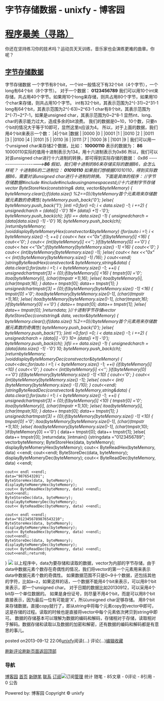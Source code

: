 
# 字节存储数据 - unixfy - 博客园
# [程序最美（寻路）](https://www.cnblogs.com/unixfy/)
你还在坚持练习你的技术吗？运动员天天训练，音乐家也会演练更难的曲章。你呢？
## [字节存储数据](https://www.cnblogs.com/unixfy/p/3317998.html)
字节存储数据
一个字节有8个bit，一个int一般情况下有32个bit（4个字节），一个long有64个bit（8个字节）。
对于一个数据：
**0123456789**
我们可以用10个int来存储，共占用40个字节。如果用10个long来存储，则共占用80个字节，如果用10个char来存储，则共占用10个字节。
int有32个bit，其表示范围为2^(-31)~2^31-1
long有64个bit，其表示范围为2^(-63)~2^63-1
char有8个bit，其表示范围为2^(-7)~2^7-1，如果是unsigned char，其表示范围为0~2^8-1
显然int、long、char的表示能力过大，造成多余的bit浪费。
我们的数据是0~10，10个数，只要n个bit的情况大于等于10即可，显然这里n应该为4。
所以，对于上面的数据，我们用4个bit来表示一个数：
|4|个bit
|数据
|
|0000
|0
|
|0001
|1
|
|0010
|2
|
|0011
|3
|
|0100
|4
|
|0101
|5
|
|0110
|6
|
|0111
|7
|
|1000
|8
|
|1001
|9
|
我们可以用一个unsigned char来存储2个数据，比如：
**10000110**
表示的数据为：
**86**
10000110实际的值用十进制表示为134，用十六进制表示为0x86
所以，我们可以对该unsigned char进行十六进制的转换，即可得到实际存储的数据：
**0x86 --------------------->****86**
假如，我们用十进制的86来存储实际的数据86，会怎么样呢？
十进制86的二进制位：
**01010110**
如果我们想根据01010110，得到实际数据86，需要对该unsigned char进行十进制的转换。
下面是具体的程序：
//字节存储数据\#include <iostream>\#include<string>\#include<vector>usingnamespacestd;//十六进制字节存储vector<unsignedchar> ByteStoreHex(conststring& data, vector<unsignedchar>&byteMemory)
{
    byteMemory.clear();if(data.size() %2==0)//byteMemory首个元素用来存储数据元素数的奇偶性{
        byteMemory.push_back('0');
    }else{
        byteMemory.push_back('1');
    }inti =0;for(i =0; i < data.size() -1; i +=2)
    {
        unsignedcharch = (data[i] -'0') *16+ (data[i +1] -'0');
        byteMemory.push_back(ch);
    }if(i == data.size() -1)
    {
        unsignedcharch = (data[data.size() -1] -'0') *16;
        byteMemory.push_back(ch);
    }returnbyteMemory;
}voiddisplayByteMomeryHex(constvector<unsignedchar>&byteMemory)
{for(auto i =1; i < byteMemory.size() -1; ++i)
    {
        cout<< hex <<"0x";if(byteMemory[i] <16)
        {
            cout<<'0';
        }
        cout<< (int)byteMemory[i] <<'';
    }if(byteMemory[0] =='0')
    {
        cout<< hex <<"0x";if(byteMemory[byteMemory.size() -1] <16)
        {
            cout<<'0';
        }
        cout<< (int)byteMemory[byteMemory.size() -1];
    }else{
        cout<< hex <<"0x"<< (int)(byteMemory[byteMemory.size() -1] /16);
    }
    cout<<endl;
}stringByteReadHex(constvector<unsignedchar>& byteMemory,string&data)
{
    data.clear();for(auto i =1; i < byteMemory.size() -1; ++i)
    {
        unsignedchartmpstr[3] = {0};if(byteMemory[i] <16)
        {
            tmpstr[0] ='0';
            itoa(byteMemory[i], (char*)(tmpstr +1),16);
        }else{
            itoa(byteMemory[i], (char*)tmpstr,16);
        }
        data+= tmpstr[0];
        data+= tmpstr[1];
    }
    unsignedchartmpstr[3] = {0};if(byteMemory[byteMemory.size() -1] <16)
    {
        tmpstr[0] ='0';
        itoa(byteMemory[byteMemory.size()-1], (char*)(tmpstr +1),16);
    }else{
        itoa(byteMemory[byteMemory.size()-1], (char*)tmpstr,16);
    }if(byteMemory[0] =='0')
    {
        data+= tmpstr[0];
        data+= tmpstr[1];
    }else{
        data+= tmpstr[0];
    }returndata;
}//十进制字节存储vector<unsignedchar> ByteStoreDec(conststring& data, vector<unsignedchar>&byteMemory)
{
    byteMemory.clear();if(data.size() %2==0)//byteMemory首个元素用来存储数据元素数的奇偶性{
        byteMemory.push_back('0');
    }else{
        byteMemory.push_back('1');
    }inti =0;for(i =0; i < data.size() -1; i +=2)
    {
        unsignedcharch = (data[i] -'0') *10+ (data[i +1] -'0');
        byteMemory.push_back(ch);
    }if(i == data.size() -1)
    {
        unsignedcharch = (data[data.size() -1] -'0') *10;
        byteMemory.push_back(ch);
    }returnbyteMemory;
}voiddisplayByteMomeryDec(constvector<unsignedchar>&byteMemory)
{
    cout<<dec;for(auto i =1; i < byteMemory.size() -1; ++i)
    {if(byteMemory[i] <10)
        {
            cout<<'0';
        }
        cout<< (int)byteMemory[i] <<'';
    }if(byteMemory[0] =='0')
    {if(byteMemory[byteMemory.size() -1] <10)
        {
            cout<<'0';
        }
        cout<< (int)byteMemory[byteMemory.size() -1];
    }else{
        cout<< (int)(byteMemory[byteMemory.size() -1] /10);
    }
    cout<<endl;
}stringByteReadDec(constvector<unsignedchar>& byteMemory,string&data)
{
    data.clear();for(auto i =1; i < byteMemory.size() -1; ++i)
    {
        unsignedchartmpstr[3] = {0};if(byteMemory[i] <10)
        {
            tmpstr[0] ='0';
            itoa(byteMemory[i], (char*)(tmpstr +1),10);
        }else{
            itoa(byteMemory[i], (char*)tmpstr,10);
        }
        data+= tmpstr[0];
        data+= tmpstr[1];
    }
    unsignedchartmpstr[3] = {0};if(byteMemory[byteMemory.size() -1] <10)
    {
        tmpstr[0] ='0';
        itoa(byteMemory[byteMemory.size()-1], (char*)(tmpstr +1),10);
    }else{
        itoa(byteMemory[byteMemory.size()-1], (char*)tmpstr,10);
    }if(byteMemory[0] =='0')
    {
        data+= tmpstr[0];
        data+= tmpstr[1];
    }else{
        data+= tmpstr[0];
    }returndata;
}intmain()
{stringdata ="0123456789";
    vector<unsignedchar>byteMemory;
    ByteStoreHex(data, byteMemory);
    displayByteMomeryHex(byteMemory);
    cout<< ByteReadHex(byteMemory, data) <<endl;
    cout<<endl;
    ByteStoreDec(data, byteMemory);
    displayByteMomeryDec(byteMemory);
    cout<< ByteReadDec(byteMemory, data) <<endl;

    cout<< endl <<endl;
    data="9876543201";
    ByteStoreHex(data, byteMemory);
    displayByteMomeryHex(byteMemory);
    cout<< ByteReadHex(byteMemory, data) <<endl;
    cout<<endl;
    ByteStoreDec(data, byteMemory);
    displayByteMomeryDec(byteMemory);
    cout<< ByteReadDec(byteMemory, data) <<endl;

    cout<< endl <<endl;
    data="0123456789876543210";
    ByteStoreHex(data, byteMemory);
    displayByteMomeryHex(byteMemory);
    cout<< ByteReadHex(byteMemory, data) <<endl;
    cout<<endl;
    ByteStoreDec(data, byteMemory);
    displayByteMomeryDec(byteMemory);
    cout<< ByteReadDec(byteMemory, data) <<endl;
    cout<<endl;return0;
}
![](https://images0.cnblogs.com/blog/463570/201309/12220530-a458467fa1a44461884138f4ce4da084.jpg)
以上程序中，data为要存储和读取的数据，vector<unsigned char>为内部的字节存储，由于data中数据元素个数存在奇偶性的情况，我们将vector<unsigned char>的第一个元素用来表示data中数据元素个数的奇偶性。
如果数据范围不只是0~9十个数据，还包括其他的字符，比如a~z，如果这样的话，一个数据不能用4个bit来表示，可以用8个bit来表示，即一个unsigned char。
对于日期的数据比如20130912，可以采用4个bit存一个单位数据的。
如果是身份证号，则尽量不用4个bit，而是可以用8个bit直接表示，因为最后一位有可能是’X’，所以unsigned char足够存储。
用8个bit来存储数据，直接copy就行了，即从string中将每个元素copy到vector<unsigned char>中即可，这是存储的过程。读取的时候也是直接将vector<unsigned char>中每个元素依次拷贝到string中即可。
数据的存储基本可以理解为数据的编码和解码，存储相对于存储，读取相对于解码。数据存储和读取以及数据的加密和解密，还有数据的编码和解码都是有意思的事儿。




posted on2013-09-12 22:06[unixfy](https://www.cnblogs.com/unixfy/)阅读(...) 评论(...)[编辑](https://i.cnblogs.com/EditPosts.aspx?postid=3317998)[收藏](#)


[刷新评论](javascript:void(0);)[刷新页面](#)[返回顶部](#top)







### 导航
[博客园](https://www.cnblogs.com/)
[首页](https://www.cnblogs.com/unixfy/)
[新随笔](https://i.cnblogs.com/EditPosts.aspx?opt=1)
[联系](https://msg.cnblogs.com/send/unixfy)
[订阅](https://www.cnblogs.com/unixfy/rss)![订阅](//www.cnblogs.com/images/xml.gif)[管理](https://i.cnblogs.com/)
统计
随笔 - 85文章 - 0评论 - 8引用 - 0
公告

Powered by:
博客园
Copyright © unixfy
